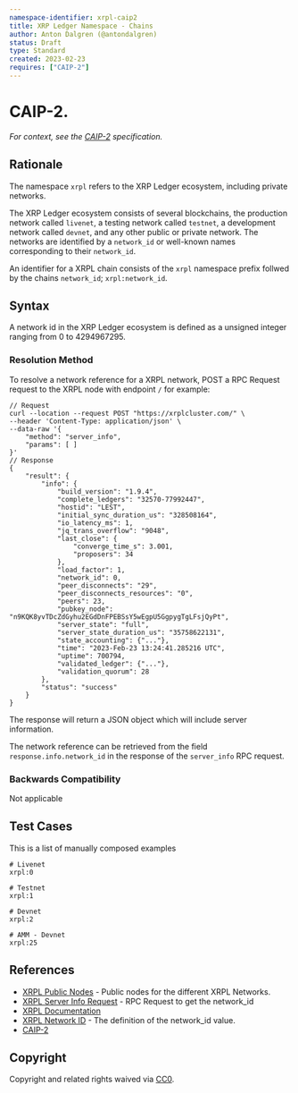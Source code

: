 ```yaml
---
namespace-identifier: xrpl-caip2
title: XRP Ledger Namespace - Chains
author: Anton Dalgren (@antondalgren)
status: Draft
type: Standard
created: 2023-02-23
requires: ["CAIP-2"]
---
```


# CAIP-2.

*For context, see the [CAIP-2][] specification.*

## Rationale

The namespace `xrpl` refers to the XRP Ledger ecosystem, including private
networks.

The XRP Ledger ecosystem consists of several blockchains, the production network called `livenet`, a testing network called `testnet`, a development network called `devnet`, and any other public or private network. The networks are identified by a `network_id` or well-known names corresponding to their `network_id`.

An identifier for a XRPL chain consists of the `xrpl` namespace prefix follwed by the chains `network_id`; `xrpl:network_id`.


## Syntax

A network id in the XRP Ledger ecosystem is defined as a unsigned integer ranging from 0 to 4294967295.


### Resolution Method

To resolve a network reference for a XRPL network, POST a RPC Request
request to the XRPL node with endpoint `/` for example:

```jsonc
// Request
curl --location --request POST "https://xrplcluster.com/" \
--header 'Content-Type: application/json' \
--data-raw '{
    "method": "server_info",
    "params": [ ]
}'
// Response
{
    "result": {
        "info": {
            "build_version": "1.9.4",
            "complete_ledgers": "32570-77992447",
            "hostid": "LEST",
            "initial_sync_duration_us": "328508164",
            "io_latency_ms": 1,
            "jq_trans_overflow": "9048",
            "last_close": {
                "converge_time_s": 3.001,
                "proposers": 34
            },
            "load_factor": 1,
            "network_id": 0,
            "peer_disconnects": "29",
            "peer_disconnects_resources": "0",
            "peers": 23,
            "pubkey_node": "n9KQK8yvTDcZdGyhu2EGdDnFPEBSsY5wEgpU5GgpygTgLFsjQyPt",
            "server_state": "full",
            "server_state_duration_us": "35758622131",
            "state_accounting": {"..."},
            "time": "2023-Feb-23 13:24:41.285216 UTC",
            "uptime": 700794,
            "validated_ledger": {"..."},
            "validation_quorum": 28
        },
        "status": "success"
    }
}
```
The response will return a JSON object which will include server information.

The network reference can be retrieved from the field `response.info.network_id` in the response of the `server_info` RPC request.

### Backwards Compatibility

Not applicable

## Test Cases

This is a list of manually composed examples

```
# Livenet
xrpl:0

# Testnet
xrpl:1

# Devnet
xrpl:2

# AMM - Devnet
xrpl:25
```

## References

- [XRPL Public Nodes](https://xrpl.org/public-servers.html) - Public nodes for the different XRPL Networks.
- [XRPL Server Info Request](https://xrpl.org/server_info.html) -
  RPC Request to get the network_id
- [XRPL Documentation](https://xrpl.org/docs.html)
- [XRPL Network ID](https://github.com/XRPLF/rippled/blob/8f514937a41eba90d98fb99daf938925527f0c44/cfg/rippled-example.cfg#L818-L820) - The definition of the network_id value.
- [CAIP-2]

[CAIP-2]: https://chainAgnostic.org/CAIPS/caip-2

## Copyright

Copyright and related rights waived via [CC0](https://creativecommons.org/publicdomain/zero/1.0/).
